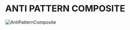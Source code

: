 # ANTI PATTERN COMPOSITE

![AntiPatternComposite](https://github.com/pabloo-cunha/bertoti/assets/111435624/b5e13356-b15d-4d45-9709-67b94e85903f)
